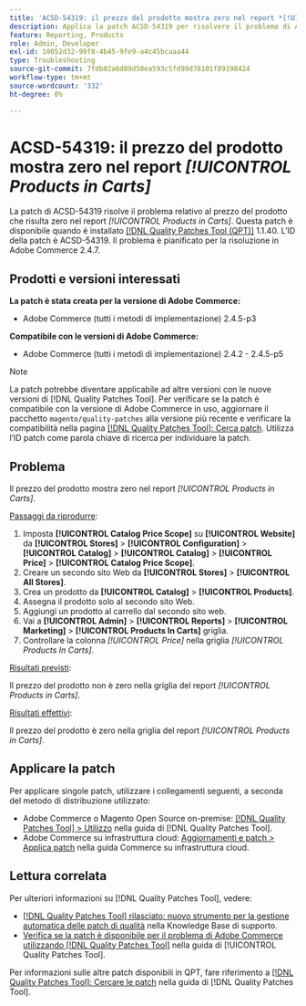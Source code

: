 ```yaml
---
title: 'ACSD-54319: il prezzo del prodotto mostra zero nel report *[!UICONTROL Products in Carts]*'
description: Applica la patch ACSD-54319 per risolvere il problema di Adobe Commerce in cui il prezzo del prodotto mostra zero nel report *[!UICONTROL Products in Carts]*
feature: Reporting, Products
role: Admin, Developer
exl-id: 10052d32-99f8-4b45-9fe9-a4c45bcaaa44
type: Troubleshooting
source-git-commit: 7fdb02a6d89d50ea593c5fd99d78101f89198424
workflow-type: tm+mt
source-wordcount: '332'
ht-degree: 0%

---
```


# ACSD-54319: il prezzo del prodotto mostra zero nel report *[!UICONTROL Products in Carts]*

La patch di ACSD-54319 risolve il problema relativo al prezzo del prodotto che risulta zero nel report *[!UICONTROL Products in Carts]*. Questa patch è disponibile quando è installato [[!DNL Quality Patches Tool (QPT)]](https://experienceleague.adobe.com/en/docs/commerce-operations/tools/quality-patches-tool/quality-patches-tool-to-self-serve-quality-patches) 1.1.40. L’ID della patch è ACSD-54319. Il problema è pianificato per la risoluzione in Adobe Commerce 2.4.7.

## Prodotti e versioni interessati

**La patch è stata creata per la versione di Adobe Commerce:**

* Adobe Commerce (tutti i metodi di implementazione) 2.4.5-p3

**Compatibile con le versioni di Adobe Commerce:**

* Adobe Commerce (tutti i metodi di implementazione) 2.4.2 - 2.4.5-p5

>[!NOTE]
>
>La patch potrebbe diventare applicabile ad altre versioni con le nuove versioni di [!DNL Quality Patches Tool]. Per verificare se la patch è compatibile con la versione di Adobe Commerce in uso, aggiornare il pacchetto `magento/quality-patches` alla versione più recente e verificare la compatibilità nella pagina [[!DNL Quality Patches Tool]: Cerca patch](https://experienceleague.adobe.com/tools/commerce-quality-patches/index.html). Utilizza l’ID patch come parola chiave di ricerca per individuare la patch.

## Problema

Il prezzo del prodotto mostra zero nel report *[!UICONTROL Products in Carts]*.

<u>Passaggi da riprodurre</u>:

1. Imposta **[!UICONTROL Catalog Price Scope]** su **[!UICONTROL Website]** da **[!UICONTROL Stores]** > **[!UICONTROL Configuration]** > **[!UICONTROL Catalog]** > **[!UICONTROL Catalog]** > **[!UICONTROL Price]** > **[!UICONTROL Catalog Price Scope]**.
1. Creare un secondo sito Web da **[!UICONTROL Stores]** > **[!UICONTROL All Stores]**.
1. Crea un prodotto da **[!UICONTROL Catalog]** > **[!UICONTROL Products]**.
1. Assegna il prodotto solo al secondo sito Web.
1. Aggiungi un prodotto al carrello dal secondo sito web.
1. Vai a **[!UICONTROL Admin]** > **[!UICONTROL Reports]** > **[!UICONTROL Marketing]** > **[!UICONTROL Products In Carts]** griglia.
1. Controllare la colonna *[!UICONTROL Price]* nella griglia *[!UICONTROL Products In Carts]*.

<u>Risultati previsti</u>:

Il prezzo del prodotto non è zero nella griglia del report *[!UICONTROL Products in Carts]*.

<u>Risultati effettivi</u>:

Il prezzo del prodotto è zero nella griglia del report *[!UICONTROL Products in Carts]*.

## Applicare la patch

Per applicare singole patch, utilizzare i collegamenti seguenti, a seconda del metodo di distribuzione utilizzato:

* Adobe Commerce o Magento Open Source on-premise: [[!DNL Quality Patches Tool] > Utilizzo](/help/tools/quality-patches-tool/usage.md) nella guida di [!DNL Quality Patches Tool].
* Adobe Commerce su infrastruttura cloud: [Aggiornamenti e patch > Applica patch](https://experienceleague.adobe.com/docs/commerce-cloud-service/user-guide/develop/upgrade/apply-patches.html) nella guida Commerce su infrastruttura cloud.

## Lettura correlata

Per ulteriori informazioni su [!DNL Quality Patches Tool], vedere:

* [[!DNL Quality Patches Tool] rilasciato: nuovo strumento per la gestione automatica delle patch di qualità](https://experienceleague.adobe.com/en/docs/commerce-operations/tools/quality-patches-tool/quality-patches-tool-to-self-serve-quality-patches) nella Knowledge Base di supporto.
* [Verifica se la patch è disponibile per il problema di Adobe Commerce utilizzando  [!DNL Quality Patches Tool]](/help/tools/quality-patches-tool/patches-available-in-qpt/check-patch-for-magento-issue-with-magento-quality-patches.md) nella guida di [!UICONTROL Quality Patches Tool].


Per informazioni sulle altre patch disponibili in QPT, fare riferimento a [[!DNL Quality Patches Tool]: Cercare le patch](https://experienceleague.adobe.com/tools/commerce-quality-patches/index.html) nella guida di [!DNL Quality Patches Tool].
